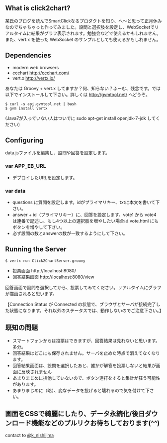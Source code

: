 ## What is click2chart?

某氏のブログを読んでSmartClickなるプロダクトを知り、へ〜と思って正月休みなのでちゃちゃっと作ってみました。設問と選択肢を設定し、WebSocketでリアルタイムに結果がグラフ表示されます。勉強会などで使えるかもしれません。
また、vert.x を使った WebSocket のサンプルとしても使えるかもしれません。

## Dependencies

* modern web browsers
* ccchart http://ccchart.com/
* vert.x http://vertx.io/

あなたは Groovy + vert.x してますか？何、知らない？ふーむ、残念です。では以下でインストールして下さい。詳しくは http://gvmtool.net/ へどうぞ。

    $ curl -s api.gvmtool.net | bash
	$ gvm install vertx

(Java7が入っていない人はついでに sudo apt-get install openjdk-7-jdk してください)

## Configuring

data.jsファイルを編集し、設問や回答を設定します。

### var APP_EB_URL
* デプロイしたURLを設定します。

### var data
* questions に質問を設定します。idがプライマリキー、txtに本文を書いて下さい。
* answer + id（プライマリキー）に、回答を設定します。vote1 から vote4 は連番で記述し、もし4つ以上の選択肢を増やしたい場合は vote.html にもボタンを増やして下さい。
* 必ず設問の数とanswerの数が一致するようにして下さい。


## Running the Server

    $ vertx run Click2ChartServer.groovy

* 投票画面 http://localhost:8080/
* 回答結果画面 http://localhost:8080/view

回答画面で設問を選択してから、投票してみてください。リアルタイムにグラフが描画されると思います。

【Connection Status が Connected の状態で、ブラウザとサーバが接続完了した状態になります。それ以外のステータスでは、動作しないのでご注意下さい。】

## 既知の問題

* スマートフォンからは投票はできますが、回答結果は見れないと思います。多分。
* 回答結果はどこにも保存されません。サーバを止めた時点で消えてなくなります。
* 回答結果画面は、設問を選択したあと、誰かが解答を投票しないと結果が画面に反映されません
* あまりまじめに排他していないので、ボタン連打をすると集計が狂う可能性があります。
* あまりまじめに（略）、変なデータを投げると壊れるので気を付けて下さい。


## 画面をCSSで綺麗にしたり、データ永続化/後日ダウンロード機能などのプルリクお待ちしております(^^)

contact to [@k_nishijima](https://twitter.com/k_nishijima)
